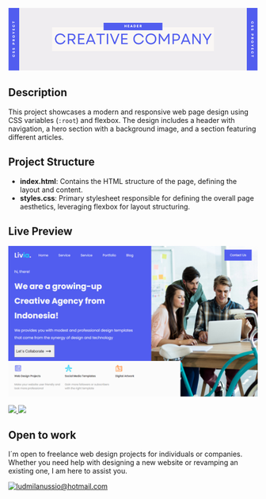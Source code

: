 
![banner](./img/creative-company-banner.png)


## Description
This project showcases a modern and responsive web page design using CSS variables (`:root`) and flexbox. The design includes a header with navigation, a hero section with a background image, and a section featuring different articles.

## Project Structure
- **index.html**: Contains the HTML structure of the page, defining the layout and content.
- **styles.css**: Primary stylesheet responsible for defining the overall page aesthetics, leveraging flexbox for layout structuring. 



## Live Preview 
![creative company](./img/creative-company-preview.png)

<a href="https://github.com/Ludmila-nus/header-creative-company" target="_blank">
    <img src="https://img.shields.io/static/v1?label=|&message=VIEW CODE&color=%23515DEF&style=plastic&logo=github&logo-color=white"/>

</a>  
<a href="https://ludmila-nus.github.io/header-creative-company/" target="_blank">
    <img src="https://img.shields.io/static/v1?label=|&message=VIEW WEBSITE&color=%23515DEF&style=plastic&logo=wordpress&logo-color=white"/>
</a>

## Open to work

I´m open to freelance web design projects for individuals or companies. Whether you need help with designing a new website or revamping an existing one, I am here to assist you. 


[![ludmilanussio@hotmail.com](https://img.shields.io/badge/Email%20personal-white?style=for-the-badge&logo=gmail&logoColor=white&label=ludmilanussio@hotmail.com&labelColor=black&color=%23515DEF&)](mailto:ludmilanussio@hotmail.com)


